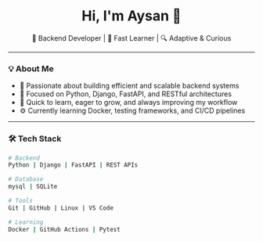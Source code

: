 <h1 align="center">Hi, I'm Aysan 👋</h1>

<p align="center">
🧠 Backend Developer | 🚀 Fast Learner | 🔍 Adaptive & Curious  
</p>

---

### 💡 About Me

- 🎯 Passionate about building efficient and scalable backend systems  
- 🧩 Focused on Python, Django, FastAPI, and RESTful architectures  
- 💪 Quick to learn, eager to grow, and always improving my workflow  
- ⚙️ Currently learning Docker, testing frameworks, and CI/CD pipelines

---

### 🛠️ Tech Stack

```bash
# Backend
Python | Django | FastAPI | REST APIs

# Database
mysql | SQLite

# Tools
Git | GitHub | Linux | VS Code

# Learning
Docker | GitHub Actions | Pytest
